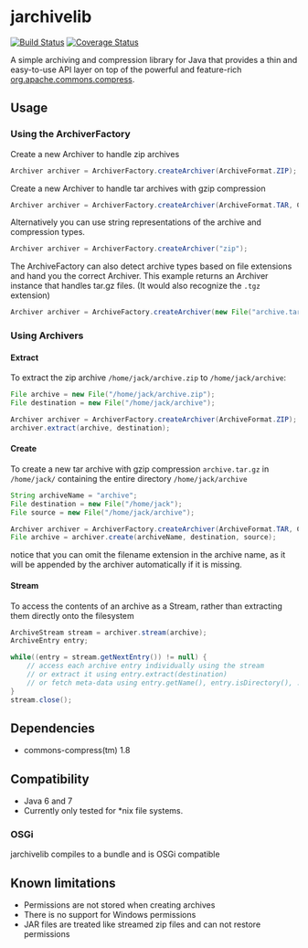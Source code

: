 jarchivelib
===========

[![Build Status](https://travis-ci.org/thrau/jarchivelib.png?branch=master)](https://travis-ci.org/thrau/jarchivelib) [![Coverage Status](https://coveralls.io/repos/thrau/jarchivelib/badge.png)](https://coveralls.io/r/thrau/jarchivelib)

A simple archiving and compression library for Java that provides a thin and easy-to-use API layer on top of the
powerful and feature-rich [org.apache.commons.compress].

  [org.apache.commons.compress]: http://commons.apache.org/proper/commons-compress/

Usage
-----
### Using the ArchiverFactory
Create a new Archiver to handle zip archives

```java
Archiver archiver = ArchiverFactory.createArchiver(ArchiveFormat.ZIP);
```


Create a new Archiver to handle tar archives with gzip compression

```java
Archiver archiver = ArchiverFactory.createArchiver(ArchiveFormat.TAR, CompressionType.GZIP);
```


Alternatively you can use string representations of the archive and compression types.

```java
Archiver archiver = ArchiverFactory.createArchiver("zip");
```

The ArchiveFactory can also detect archive types based on file extensions and hand you the correct Archiver. This
example returns an Archiver instance that handles tar.gz files. (It would also recognize the `.tgz` extension)

```java
Archiver archiver = ArchiveFactory.createArchiver(new File("archive.tar.gz"));
```

### Using Archivers
#### Extract
To extract the zip archive `/home/jack/archive.zip` to `/home/jack/archive`:

```java
File archive = new File("/home/jack/archive.zip");
File destination = new File("/home/jack/archive");

Archiver archiver = ArchiverFactory.createArchiver(ArchiveFormat.ZIP);
archiver.extract(archive, destination);
```

#### Create
To create a new tar archive with gzip compression `archive.tar.gz` in `/home/jack/` containing the entire directory `/home/jack/archive`

```java
String archiveName = "archive";
File destination = new File("/home/jack");
File source = new File("/home/jack/archive");

Archiver archiver = ArchiverFactory.createArchiver(ArchiveFormat.TAR, CompressionType.GZIP);
File archive = archiver.create(archiveName, destination, source);
```

notice that you can omit the filename extension in the archive name, as it will be appended by the archiver automatically if it is missing.


#### Stream

To access the contents of an archive as a Stream, rather than extracting them directly onto the filesystem

```java
ArchiveStream stream = archiver.stream(archive);
ArchiveEntry entry;

while((entry = stream.getNextEntry()) != null) {
    // access each archive entry individually using the stream
    // or extract it using entry.extract(destination)
    // or fetch meta-data using entry.getName(), entry.isDirectory(), ...
}
stream.close();
```

Dependencies
------------

* commons-compress(tm) 1.8


Compatibility
-------------

* Java 6 and 7
* Currently only tested for *nix file systems.

### OSGi

jarchivelib compiles to a bundle and is OSGi compatible


Known limitations
-----------------

* Permissions are not stored when creating archives
* There is no support for Windows permissions
* JAR files are treated like streamed zip files and can not restore permissions

